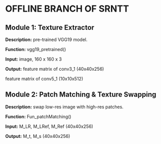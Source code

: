 # OFFLINE BRANCH OF SRNTT
## Module 1: Texture Extractor

**Description:** pre-trained VGG19 model.

**Function:** vgg19_pretrained()

**Input:** image, 160 x 160 x 3

**Output:** feature matrix of conv3_1 (40x40x256)

feature matrix of conv5_1 (10x10x512)

## Module 2: Patch Matching & Texture Swapping

**Description:** swap low-res image with high-res patches.

**Function:** Fun_patchMatching()

**Input:** M_LR, M_LRef, M_Ref (40x40x256)

**Output:** M_t, M_s (40x40x256)